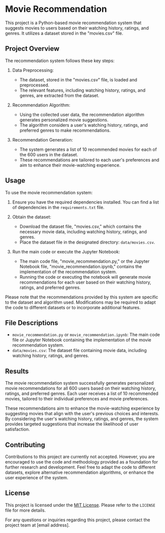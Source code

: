 # Movie Recommendation

This project is a Python-based movie recommendation system that suggests movies to users based on their watching history, ratings, and genres. It utilizes a dataset stored in the "movies.csv" file.

## Project Overview

The recommendation system follows these key steps:

1. Data Preprocessing:
   - The dataset, stored in the "movies.csv" file, is loaded and preprocessed.
   - The relevant features, including watching history, ratings, and genres, are extracted from the dataset.

2. Recommendation Algorithm:
   - Using the collected user data, the recommendation algorithm generates personalized movie suggestions.
   - The algorithm considers a user's watching history, ratings, and preferred genres to make recommendations.

3. Recommendation Generation:
   - The system generates a list of 10 recommended movies for each of the 600 users in the dataset.
   - These recommendations are tailored to each user's preferences and aim to enhance their movie-watching experience.

## Usage

To use the movie recommendation system:

1. Ensure you have the required dependencies installed. You can find a list of dependencies in the `requirements.txt` file.

2. Obtain the dataset:
   - Download the dataset file, "movies.csv," which contains the necessary movie data, including watching history, ratings, and genres.
   - Place the dataset file in the designated directory: `data/movies.csv`.

3. Run the main code or execute the Jupyter Notebook:
   - The main code file, "movie_recommendation.py," or the Jupyter Notebook file, "movie_recommendation.ipynb," contains the implementation of the recommendation system.
   - Running the code or executing the notebook will generate movie recommendations for each user based on their watching history, ratings, and preferred genres.

Please note that the recommendations provided by this system are specific to the dataset and algorithm used. Modifications may be required to adapt the code to different datasets or to incorporate additional features.

## File Descriptions

- `movie_recommendation.py` or `movie_recommendation.ipynb`: The main code file or Jupyter Notebook containing the implementation of the movie recommendation system.
- `data/movies.csv`: The dataset file containing movie data, including watching history, ratings, and genres.

## Results

The movie recommendation system successfully generates personalized movie recommendations for all 600 users based on their watching history, ratings, and preferred genres. Each user receives a list of 10 recommended movies, tailored to their individual preferences and movie preferences.

These recommendations aim to enhance the movie-watching experience by suggesting movies that align with the user's previous choices and interests. By considering the user's watching history, ratings, and genres, the system provides targeted suggestions that increase the likelihood of user satisfaction.

## Contributing

Contributions to this project are currently not accepted. However, you are encouraged to use the code and methodology provided as a foundation for further research and development. Feel free to adapt the code to different datasets, explore alternative recommendation algorithms, or enhance the user experience of the system.

## License

This project is licensed under the [MIT License](https://opensource.org/licenses/MIT). Please refer to the `LICENSE` file for more details.

For any questions or inquiries regarding this project, please contact the project team at [email address].
